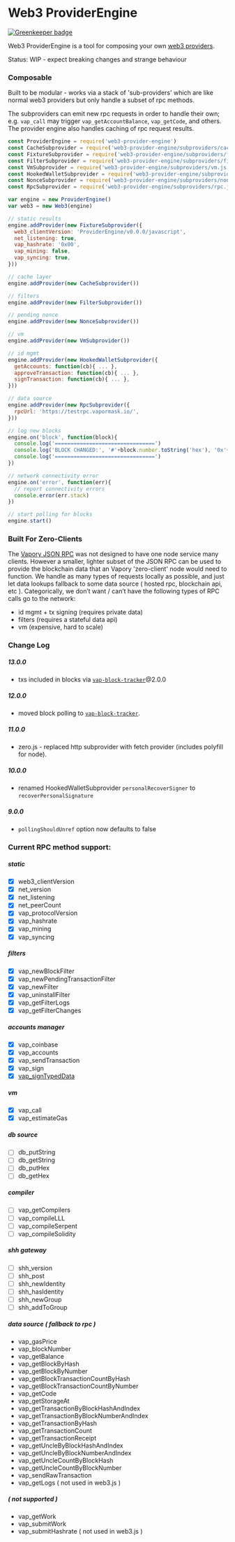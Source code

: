 # Web3 ProviderEngine

[![Greenkeeper badge](https://badges.greenkeeper.io/VaporMask/provider-engine.svg)](https://greenkeeper.io/)

Web3 ProviderEngine is a tool for composing your own [web3 providers](https://github.com/vaporyco/wiki/wiki/JavaScript-API#web3).

Status: WIP - expect breaking changes and strange behaviour

### Composable

Built to be modular - works via a stack of 'sub-providers' which are like normal web3 providers but only handle a subset of rpc methods.

The subproviders can emit new rpc requests in order to handle their own;  e.g. `vap_call` may trigger `vap_getAccountBalance`, `vap_getCode`, and others.
The provider engine also handles caching of rpc request results.

```js
const ProviderEngine = require('web3-provider-engine')
const CacheSubprovider = require('web3-provider-engine/subproviders/cache.js')
const FixtureSubprovider = require('web3-provider-engine/subproviders/fixture.js')
const FilterSubprovider = require('web3-provider-engine/subproviders/filters.js')
const VmSubprovider = require('web3-provider-engine/subproviders/vm.js')
const HookedWalletSubprovider = require('web3-provider-engine/subproviders/hooked-wallet.js')
const NonceSubprovider = require('web3-provider-engine/subproviders/nonce-tracker.js')
const RpcSubprovider = require('web3-provider-engine/subproviders/rpc.js')

var engine = new ProviderEngine()
var web3 = new Web3(engine)

// static results
engine.addProvider(new FixtureSubprovider({
  web3_clientVersion: 'ProviderEngine/v0.0.0/javascript',
  net_listening: true,
  vap_hashrate: '0x00',
  vap_mining: false,
  vap_syncing: true,
}))

// cache layer
engine.addProvider(new CacheSubprovider())

// filters
engine.addProvider(new FilterSubprovider())

// pending nonce
engine.addProvider(new NonceSubprovider())

// vm
engine.addProvider(new VmSubprovider())

// id mgmt
engine.addProvider(new HookedWalletSubprovider({
  getAccounts: function(cb){ ... },
  approveTransaction: function(cb){ ... },
  signTransaction: function(cb){ ... },
}))

// data source
engine.addProvider(new RpcSubprovider({
  rpcUrl: 'https://testrpc.vapormask.io/',
}))

// log new blocks
engine.on('block', function(block){
  console.log('================================')
  console.log('BLOCK CHANGED:', '#'+block.number.toString('hex'), '0x'+block.hash.toString('hex'))
  console.log('================================')
})

// network connectivity error
engine.on('error', function(err){
  // report connectivity errors
  console.error(err.stack)
})

// start polling for blocks
engine.start()

```

### Built For Zero-Clients

The [Vapory JSON RPC](https://github.com/vaporyco/wiki/wiki/JSON-RPC) was not designed to have one node service many clients.
However a smaller, lighter subset of the JSON RPC can be used to provide the blockchain data that an Vapory 'zero-client' node would need to function.
We handle as many types of requests locally as possible, and just let data lookups fallback to some data source ( hosted rpc, blockchain api, etc ).
Categorically, we don’t want / can’t have the following types of RPC calls go to the network:
* id mgmt + tx signing (requires private data)
* filters (requires a stateful data api)
* vm (expensive, hard to scale)

### Change Log

##### 13.0.0

- txs included in blocks via [`vap-block-tracker`](https://github.com/kumavis/vap-block-tracker)@2.0.0

##### 12.0.0

- moved block polling to [`vap-block-tracker`](https://github.com/kumavis/vap-block-tracker).

##### 11.0.0

- zero.js - replaced http subprovider with fetch provider (includes polyfill for node).

##### 10.0.0

- renamed HookedWalletSubprovider `personalRecoverSigner` to `recoverPersonalSignature`

##### 9.0.0

- `pollingShouldUnref` option now defaults to false


### Current RPC method support:

##### static
- [x] web3_clientVersion
- [x] net_version
- [x] net_listening
- [x] net_peerCount
- [x] vap_protocolVersion
- [x] vap_hashrate
- [x] vap_mining
- [x] vap_syncing

##### filters
- [x] vap_newBlockFilter
- [x] vap_newPendingTransactionFilter
- [x] vap_newFilter
- [x] vap_uninstallFilter
- [x] vap_getFilterLogs
- [x] vap_getFilterChanges

##### accounts manager
- [x] vap_coinbase
- [x] vap_accounts
- [x] vap_sendTransaction
- [x] vap_sign
- [x] [vap_signTypedData](https://github.com/vaporyco/VIPs/pull/712)

##### vm
- [x] vap_call
- [x] vap_estimateGas

##### db source
- [ ] db_putString
- [ ] db_getString
- [ ] db_putHex
- [ ] db_getHex

##### compiler
- [ ] vap_getCompilers
- [ ] vap_compileLLL
- [ ] vap_compileSerpent
- [ ] vap_compileSolidity

##### shh gateway
- [ ] shh_version
- [ ] shh_post
- [ ] shh_newIdentity
- [ ] shh_hasIdentity
- [ ] shh_newGroup
- [ ] shh_addToGroup

##### data source ( fallback to rpc )
* vap_gasPrice
* vap_blockNumber
* vap_getBalance
* vap_getBlockByHash
* vap_getBlockByNumber
* vap_getBlockTransactionCountByHash
* vap_getBlockTransactionCountByNumber
* vap_getCode
* vap_getStorageAt
* vap_getTransactionByBlockHashAndIndex
* vap_getTransactionByBlockNumberAndIndex
* vap_getTransactionByHash
* vap_getTransactionCount
* vap_getTransactionReceipt
* vap_getUncleByBlockHashAndIndex
* vap_getUncleByBlockNumberAndIndex
* vap_getUncleCountByBlockHash
* vap_getUncleCountByBlockNumber
* vap_sendRawTransaction
* vap_getLogs ( not used in web3.js )

##### ( not supported )
* vap_getWork
* vap_submitWork
* vap_submitHashrate ( not used in web3.js )
